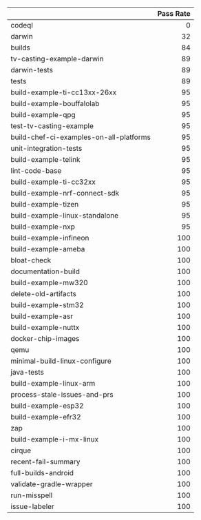 |                                         |   Pass Rate |
|:----------------------------------------|------------:|
| codeql                                  |           0 |
| darwin                                  |          32 |
| builds                                  |          84 |
| tv-casting-example-darwin               |          89 |
| darwin-tests                            |          89 |
| tests                                   |          89 |
| build-example-ti-cc13xx-26xx            |          95 |
| build-example-bouffalolab               |          95 |
| build-example-qpg                       |          95 |
| test-tv-casting-example                 |          95 |
| build-chef-ci-examples-on-all-platforms |          95 |
| unit-integration-tests                  |          95 |
| build-example-telink                    |          95 |
| lint-code-base                          |          95 |
| build-example-ti-cc32xx                 |          95 |
| build-example-nrf-connect-sdk           |          95 |
| build-example-tizen                     |          95 |
| build-example-linux-standalone          |          95 |
| build-example-nxp                       |          95 |
| build-example-infineon                  |         100 |
| build-example-ameba                     |         100 |
| bloat-check                             |         100 |
| documentation-build                     |         100 |
| build-example-mw320                     |         100 |
| delete-old-artifacts                    |         100 |
| build-example-stm32                     |         100 |
| build-example-asr                       |         100 |
| build-example-nuttx                     |         100 |
| docker-chip-images                      |         100 |
| qemu                                    |         100 |
| minimal-build-linux-configure           |         100 |
| java-tests                              |         100 |
| build-example-linux-arm                 |         100 |
| process-stale-issues-and-prs            |         100 |
| build-example-esp32                     |         100 |
| build-example-efr32                     |         100 |
| zap                                     |         100 |
| build-example-i-mx-linux                |         100 |
| cirque                                  |         100 |
| recent-fail-summary                     |         100 |
| full-builds-android                     |         100 |
| validate-gradle-wrapper                 |         100 |
| run-misspell                            |         100 |
| issue-labeler                           |         100 |